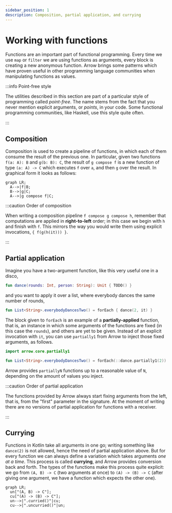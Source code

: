 ```yaml
---
sidebar_position: 1
description: Composition, partial application, and currying
---
```


# Working with functions

Functions are an important part of functional programming. Every time we use
`map` or `filter` we are using functions as arguments, every block is creating
a new anonymous function. Arrow brings some patterns which have proven useful
in other programming language communities when manipulating functions as values.

<!--- TEST_NAME FunctionsUtilsTest -->

:::info Point-free style

The utilities described in this section are part of a particular style of
programming called _point-free_. The name stems from the fact that you never
mention explicit arguments, or _points_, in your code.
Some functional programming communities, like Haskell, use this style quite
often.

:::

## Composition

Composition is used to create a pipeline of functions, in which each of them
consume the result of the previous one. In particular, given two functions
`f(a: A): B` and `g(b: B): C`, the result of `g compose f` is a new function
of type `(a: A) -> C` which executes `f` over `a`, and then `g` over the result.
In graphical form it looks as follows:

```mermaid
graph LR;
  A-->|f|B;
  B-->|g|C;
  A-->|g compose f|C;
```

:::caution Order of composition

When writing a composition pipeline `f compose g compose h`, remember that
computations are applied in **right-to-left** order; in this case we begin
with `h` and finish with `f`. This mirrors the way you would write them
using explicit invocations, `{ f(g(h(it))) }`.

:::

## Partial application

Imagine you have a two-argument function, like this very useful one in a disco,

```kotlin
fun dance(rounds: Int, person: String): Unit { TODO() }
```

and you want to apply it over a list, where everybody dances the same number of
rounds,

```kotlin
fun List<String>.everybodyDancesTwo() = forEach { dance(2, it) }
```
<!--- KNIT example-function-utils-01.kt -->

The block given to `forEach` is an example of a **partially-applied** function,
that is, an instance in which some arguments of the functions are fixed
(in this case the `rounds`), and others are yet to be given. Instead of an
explicit invocation with `it`, you can use `partially1` from Arrow to inject
those fixed arguments, as follows.

```kotlin
import arrow.core.partially1

fun List<String>.everybodyDancesTwo() = forEach(::dance.partially1(2))
```

<!--- INCLUDE
fun dance(rounds: Int, person: String): Unit { TODO() }
-->

<!--- KNIT example-function-utils-02.kt -->

Arrow provides `partiallyN` functions up to a reasonable value of `N`,
depending on the amount of values you inject.

:::caution Order of partial application

The functions provided by Arrow always start fixing arguments from the left,
that is, from the "first" parameter in the signature. At the moment of writing
there are no versions of partial application for functions with a receiver.

:::

## Currying

Functions in Kotlin take all arguments in one go; writing something like
`dance(2)` is not allowed, hence the need of partial application above.
But for every function we can always define a variation which takes arguments
_one at a time_. This process is called **currying**, and Arrow provides
conversion back and forth. The types of the functions make this process quite
explicit: we go from `(A, B) -> C` (two arguments at once) to `(A) -> (B) -> C`
(after giving one argument, we have a function which expects the other one).

```mermaid
graph LR;
  un["(A, B) -> C"];
  cu["(A) -> (B) -> C"];
  un-->|".curried()"|cu;
  cu-->|".uncurried()"|un;
```
